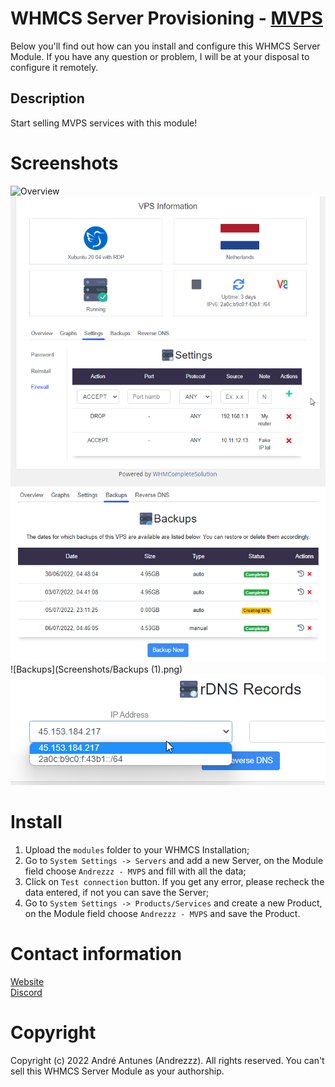 # WHMCS Server Provisioning - [MVPS](https://www.mvps.net/)
Below you'll find out how can you install and configure this WHMCS Server Module. If you have any question or problem, I will be at your disposal to configure it remotely.

## Description
Start selling MVPS services with this module!

# Screenshots
![Overview](Screenshots/Overview.gif)
![Firewall](Screenshots/Firewall.gif)
![Backups](Screenshots/Backups.png)
![Backups](Screenshots/Backups (1).png)
![rDNS](Screenshots/rDNS.png)

# Install
1. Upload the `modules` folder to your WHMCS Installation;
2. Go to `System Settings -> Servers` and add a new Server, on the Module field choose `Andrezzz - MVPS` and fill with all the data;
3. Click on `Test connection` button. If you get any error, please recheck the data entered, if not you can save the Server;
4. Go to `System Settings -> Products/Services` and create a new Product, on the Module field choose `Andrezzz - MVPS` and save the Product.

# Contact information
[Website](https://www.andrezzz.pt)<br>
[Discord](https://www.andrezzz.pt/discord)<br>

# Copyright
Copyright (c) 2022 André Antunes (Andrezzz). All rights reserved. You can't sell this WHMCS Server Module as your authorship.
